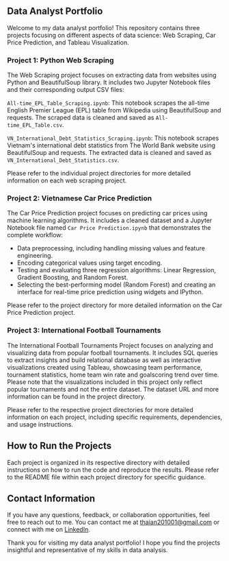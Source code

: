 ## Data Analyst Portfolio
Welcome to my data analyst portfolio! This repository contains three projects focusing on different aspects of data science: Web Scraping, Car Price Prediction, and Tableau Visualization.

### Project 1: Python Web Scraping
The Web Scraping project focuses on extracting data from websites using Python and BeautifulSoup library. It includes two Jupyter Notebook files and their corresponding output CSV files:

`All-time_EPL_Table_Scraping.ipynb`: This notebook scrapes the all-time English Premier League (EPL) table from Wikipedia using BeautifulSoup and requests. The scraped data is cleaned and saved as `All-time_EPL_Table.csv`.

`VN_International_Debt_Statistics_Scraping.ipynb`: This notebook scrapes Vietnam's international debt statistics from The World Bank website using BeautifulSoup and requests. The extracted data is cleaned and saved as `VN_International_Debt_Statistics.csv`.

Please refer to the individual project directories for more detailed information on each web scraping project.

### Project 2: Vietnamese Car Price Prediction
The Car Price Prediction project focuses on predicting car prices using machine learning algorithms. It includes a cleaned dataset and a Jupyter Notebook file named `Car Price Prediction.ipynb` that demonstrates the complete workflow:

- Data preprocessing, including handling missing values and feature engineering.
- Encoding categorical values using target encoding.
- Testing and evaluating three regression algorithms: Linear Regression, Gradient Boosting, and Random Forest.
- Selecting the best-performing model (Random Forest) and creating an interface for real-time price prediction using widgets and IPython.

Please refer to the project directory for more detailed information on the Car Price Prediction project.

### Project 3: International Football Tournaments
The International Football Tournaments Project focuses on analyzing and visualizing data from popular football tournaments. It includes SQL queries to extract insights and build relational database as well as interactive visualizations created using Tableau, showcasing team performance, tournament statistics, home team win rate and goalscoring trend over time. Please note that the visualizations included in this project only reflect popular tournaments and not the entire dataset. The dataset URL and more information can be found in the project directory.

Please refer to the respective project directories for more detailed information on each project, including specific requirements, dependencies, and usage instructions.

## How to Run the Projects
Each project is organized in its respective directory with detailed instructions on how to run the code and reproduce the results. Please refer to the README file within each project directory for specific guidance.

## Contact Information
If you have any questions, feedback, or collaboration opportunities, feel free to reach out to me. You can contact me at thaian201001@gmail.com or connect with me on [LinkedIn](https://www.linkedin.com/in/nguyenchonthaian/).

Thank you for visiting my data analyst portfolio! I hope you find the projects insightful and representative of my skills in data analysis.
